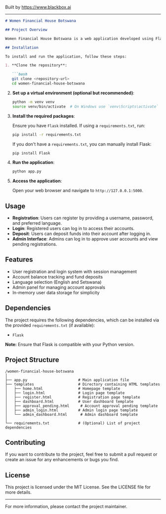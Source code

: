 
Built by https://www.blackbox.ai

---

```markdown
# Women Financial House Botswana

## Project Overview

Women Financial House Botswana is a web application developed using Flask to provide financial services targeted towards women. The application offers user registration, login, account balance management, language options, and an administrative interface for managing user accounts.

## Installation

To install and run the application, follow these steps:

1. **Clone the repository**:

   ```bash
   git clone <repository-url>
   cd women-financial-house-botswana
   ```

2. **Set up a virtual environment (optional but recommended)**:

   ```bash
   python -m venv venv
   source venv/bin/activate  # On Windows use `venv\Scripts\activate`
   ```

3. **Install the required packages**:

   Ensure you have `Flask` installed. If using a `requirements.txt`, run:

   ```bash
   pip install -r requirements.txt
   ```

   If you don't have a `requirements.txt`, you can manually install Flask:

   ```bash
   pip install Flask
   ```

4. **Run the application**:

   ```bash
   python app.py
   ```

5. **Access the application**:

   Open your web browser and navigate to `http://127.0.0.1:5000`.

## Usage

- **Registration**: Users can register by providing a username, password, and preferred language.
- **Login**: Registered users can log in to access their accounts.
- **Deposit**: Users can deposit funds into their account after logging in.
- **Admin Interface**: Admins can log in to approve user accounts and view pending registrations.

## Features

- User registration and login system with session management
- Account balance tracking and fund deposits
- Language selection (English and Setswana)
- Admin panel for managing account approvals
- In-memory user data storage for simplicity

## Dependencies

The project requires the following dependencies, which can be installed via the provided `requirements.txt` (if available):

- `Flask`

**Note:** Ensure that Flask is compatible with your Python version.

## Project Structure

```
/women-financial-house-botswana
│
├── app.py                       # Main application file
├── templates                    # Directory containing HTML templates
│   ├── home.html                # Homepage template
│   ├── login.html               # Login page template
│   ├── register.html            # Registration page template
│   ├── dashboard.html           # User dashboard template
│   ├── approval_pending.html     # Account approval pending template
│   ├── admin_login.html         # Admin login page template
│   └── admin_dashboard.html      # Admin dashboard template
│
└── requirements.txt             # (Optional) List of project dependencies
```

## Contributing

If you want to contribute to the project, feel free to submit a pull request or create an issue for any enhancements or bugs you find.

## License

This project is licensed under the MIT License. See the LICENSE file for more details.

---

For more information, please contact the project maintainer.
```